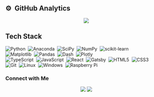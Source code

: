 ## ⚙️ &nbsp;GitHub Analytics

<p align="center">
  <a href="https://github.com/ayhteo">
  <img src="https://github-readme-streak-stats.herokuapp.com?user=ayhteo&theme=highcontrast&hide_border=true">
    </a>
</p>

<!-- <p align="center">
<a href="https://github.com/ayhteo">
  <img height="180em" src="https://github-readme-stats-eight-theta.vercel.app/api?username=ayhteo&show_icons=true&theme=algolia&include_all_commits=true&count_private=true"/>
<img height="180em" src="https://github-readme-stats.vercel.app/api/top-langs/?username=ayhteo&layout=compact&langs_count=8&hide_border=true&title_color=000000&icon_color=000000&text_color=000000&bg_color=ffffff"/>
</a>
</p>
 -->
## Tech Stack
<!-- Refer to https://ileriayo.github.io/markdown-badges/ -->
![Python](https://img.shields.io/badge/python-3670A0?style=for-the-badge&logo=python&logoColor=ffdd54)&nbsp;
![Anaconda](https://img.shields.io/badge/Anaconda-%2344A833.svg?style=for-the-badge&logo=anaconda&logoColor=white)&nbsp;
![SciPy](https://img.shields.io/badge/SciPy-%230C55A5.svg?style=for-the-badge&logo=scipy&logoColor=%white)&nbsp;
![NumPy](https://img.shields.io/badge/numpy-%23013243.svg?style=for-the-badge&logo=numpy&logoColor=white)&nbsp;
![scikit-learn](https://img.shields.io/badge/scikit--learn-%23F7931E.svg?style=for-the-badge&logo=scikit-learn&logoColor=white)\
![Matplotlib](https://img.shields.io/badge/Matplotlib-%23ffffff.svg?style=for-the-badge&logo=Matplotlib&logoColor=black)&nbsp;
![Pandas](https://img.shields.io/badge/pandas-%23150458.svg?style=for-the-badge&logo=pandas&logoColor=white)&nbsp;
![Dash](https://img.shields.io/badge/dash-008DE4?style=for-the-badge&logo=dash&logoColor=white)&nbsp;
![Plotly](https://img.shields.io/badge/Plotly-%233F4F75.svg?style=for-the-badge&logo=plotly&logoColor=white)\
![TypeScript](https://img.shields.io/badge/typescript-%23007ACC.svg?style=for-the-badge&logo=typescript&logoColor=white)&nbsp;
![JavaScript](https://img.shields.io/badge/javascript-%23323330.svg?style=for-the-badge&logo=javascript&logoColor=%23F7DF1E)&nbsp;
![React](https://img.shields.io/badge/react-%2320232a.svg?style=for-the-badge&logo=react&logoColor=%2361DAFB)&nbsp;
![Gatsby](https://img.shields.io/badge/Gatsby-%23663399.svg?style=for-the-badge&logo=gatsby&logoColor=white)&nbsp;
![HTML5](https://img.shields.io/badge/html5-%23E34F26.svg?style=for-the-badge&logo=html5&logoColor=white)&nbsp;
![CSS3](https://img.shields.io/badge/css3-%231572B6.svg?style=for-the-badge&logo=css3&logoColor=white)\
![Git](https://img.shields.io/badge/git-%23F05033.svg?style=for-the-badge&logo=git&logoColor=white)&nbsp;
![Linux](https://img.shields.io/badge/Linux-FCC624?style=for-the-badge&logo=linux&logoColor=black)&nbsp;
![Windows](https://img.shields.io/badge/Windows-0078D6?style=for-the-badge&logo=windows&logoColor=white)&nbsp;
![Raspberry Pi](https://img.shields.io/badge/-RaspberryPi-C51A4A?style=for-the-badge&logo=Raspberry-Pi)

### Connect with Me
<p align="center">
<a href="https://www.ayhteo.com"><img src="https://img.shields.io/badge/-ayhteo.com-3423A6?style=flat&logo=Google-Chrome&logoColor=white"/></a>
<a href="https://linkedin.com/in/aaron-teo-426608134"><img src="https://img.shields.io/badge/-Aaron%20Teo-0077B5?style=flat&logo=Linkedin&logoColor=white"/></a>
</p>
<!--
**ayhteo/ayhteo** is a ✨ _special_ ✨ repository because its `README.md` (this file) appears on your GitHub profile.

Here are some ideas to get you started:

- 🔭 I’m currently working on ...
- 🌱 I’m currently learning ...
- 👯 I’m looking to collaborate on ...
- 🤔 I’m looking for help with ...
- 💬 Ask me about ...
- 📫 How to reach me: ...
- 😄 Pronouns: ...
- ⚡ Fun fact: ...
-->
